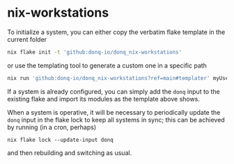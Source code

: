 # nix-workstations

To initialize a system, you can either copy the verbatim flake template in the current folder

```bash
nix flake init -t 'github:donq-io/donq_nix-workstations'
```

or use the templating tool to generate a custom one in a specific path

```bash
nix run 'github:donq-io/donq_nix-workstations?ref=main#templater' myUsername myPlatform path/to/output/flake.nix
```

If a system is already configured, you can simply add the `donq` input to the existing flake and import its modules as the template above shows.

When a system is operative, it will be necessary to periodically update the `donq` input in the flake lock to keep all systems in sync; this can be achieved by running (in a cron, perhaps)

```
nix flake lock --update-input donq
```

and then rebuilding and switching as usual.
